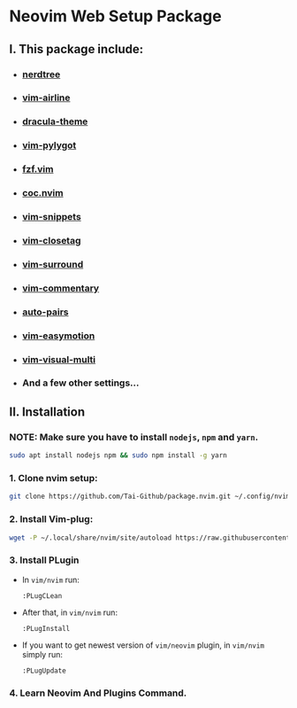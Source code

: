 # Neovim Web Setup Package

## I. This package include:
- ### [nerdtree](https://github.com/preservim/nerdtree)
- ### [vim-airline](https://github.com/vim-airline/vim-airline)
- ### [dracula-theme](https://draculatheme.com/vim)
- ### [vim-pylygot](https://github.com/sheerun/vim-polyglot)
- ### [fzf.vim](https://github.com/junegunn/fzf.vim)
- ### [coc.nvim](https://github.com/neoclide/coc.nvim)
- ### [vim-snippets](https://github.com/honza/vim-snippets)
- ### [vim-closetag](https://github.com/alvan/vim-closetag)
- ### [vim-surround](https://github.com/tpope/vim-surround)
- ### [vim-commentary](https://github.com/tpope/vim-commentary)
- ### [auto-pairs](https://github.com/jiangmiao/auto-pairs)
- ### [vim-easymotion](https://github.com/easymotion/vim-easymotion)
- ### [vim-visual-multi](https://github.com/mg979/vim-visual-multi)
- ### And a few other settings...

## II. Installation

### NOTE: Make sure you have to install `nodejs`, `npm` and `yarn`.
```bash
sudo apt install nodejs npm && sudo npm install -g yarn
```


### 1. Clone nvim setup:
```bash
git clone https://github.com/Tai-Github/package.nvim.git ~/.config/nvim
```

### 2. Install Vim-plug:
```bash
wget -P ~/.local/share/nvim/site/autoload https://raw.githubusercontent.com/junegunn/vim-plug/master/plug.vim
```

### 3. Install PLugin

- In `vim/nvim` run:
    ```
    :PLugCLean
    ```

- After that, in `vim/nvim` run:
    ```
    :PLugInstall
    ```

- If you want to get newest version of `vim/neovim` plugin, in `vim/nvim` simply run:
    ```
    :PLugUpdate
    ```

### 4. Learn Neovim And Plugins Command.
